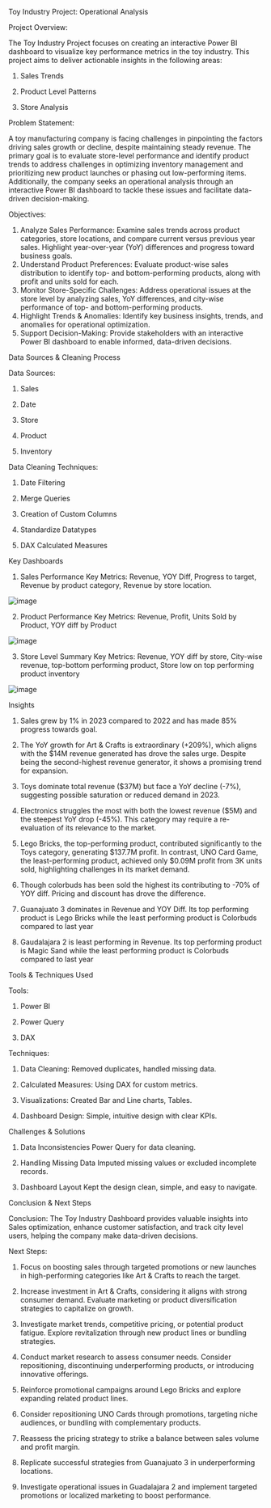 Toy Industry Project: Operational Analysis

Project Overview:

The Toy Industry Project focuses on creating an interactive Power BI dashboard to visualize key performance metrics in the toy industry. This project aims to deliver actionable insights in the following areas:

1.	Sales Trends

2.	Product Level Patterns
   
3.	Store Analysis

Problem Statement:

A toy manufacturing company is facing challenges in pinpointing the factors driving sales growth or decline, despite maintaining steady revenue. The primary goal is to evaluate store-level performance and identify product trends to address challenges in optimizing inventory management and prioritizing new product launches or phasing out low-performing items. Additionally, the company seeks an operational analysis through an interactive Power BI dashboard to tackle these issues and facilitate data-driven decision-making.

Objectives:

1.	Analyze Sales Performance: Examine sales trends across product categories, store locations, and compare current versus previous year sales. Highlight year-over-year (YoY) differences and progress toward business goals.
2.	 Understand Product Preferences: Evaluate product-wise sales distribution to identify top- and bottom-performing products, along with profit and units sold for each.
3.	 Monitor Store-Specific Challenges: Address operational issues at the store level by analyzing sales, YoY differences, and city-wise performance of top- and bottom-performing products.
4.	Highlight Trends & Anomalies: Identify key business insights, trends, and anomalies for operational optimization.
5.	 Support Decision-Making: Provide stakeholders with an interactive Power BI dashboard to enable informed, data-driven decisions.

Data Sources & Cleaning Process

Data Sources:

1.	Sales 

2.	Date

3.	Store

4.	Product

5.	Inventory

Data Cleaning Techniques:

1.	Date Filtering

2.	Merge Queries

3.	Creation of Custom Columns 

4.	Standardize Datatypes

5.	DAX Calculated Measures

Key Dashboards

1.	Sales Performance 
Key Metrics: Revenue, YOY Diff, Progress to target, Revenue by product category, Revenue by store location.

![image](https://github.com/user-attachments/assets/2094ccd2-f7cd-4063-ad29-fd5026a4a0d3)

 
2.	Product Performance
Key Metrics: Revenue, Profit, Units Sold by Product, YOY diff by Product

 ![image](https://github.com/user-attachments/assets/8a6a43ff-ddd2-43a6-bee0-fe40bc5ddb91)


3.	Store Level Summary 
Key Metrics:  Revenue, YOY diff by store, City-wise revenue, top-bottom performing product, Store low on top performing product inventory

![image](https://github.com/user-attachments/assets/1ae05ec8-0524-4e31-8134-2273b780b948)

 
Insights
 
1.	Sales grew by 1% in 2023 compared to 2022 and has made 85% progress towards goal.

2.	The YoY growth for Art & Crafts is extraordinary (+209%), which aligns with the $14M revenue generated has drove the sales urge. Despite being the second-highest revenue generator, it shows a promising trend for expansion.

3.	Toys dominate total revenue ($37M) but face a YoY decline (-7%), suggesting possible saturation or reduced demand in 2023.

4.	Electronics struggles the most with both the lowest revenue ($5M) and the steepest YoY drop (-45%). This category may require a re-evaluation of its relevance to the market.

5.	Lego Bricks, the top-performing product, contributed significantly to the Toys category, generating $137.7M profit. In contrast, UNO Card Game, the least-performing product, achieved only $0.09M profit from 3K units sold, highlighting challenges in its market demand.

6.	Though colorbuds has been sold the highest its contributing to -70% of YOY diff. Pricing and discount has drove the difference.

7.	Guanajuato 3 dominates in Revenue and YOY Diff. Its top performing product is Lego Bricks while the least performing product is Colorbuds compared to last year

8.	Gaudalajara 2 is least performing in Revenue. Its top performing product is Magic Sand while the least performing product is Colorbuds compared to last year

Tools & Techniques Used

Tools:

1. Power BI

2. Power Query

3.	DAX

Techniques:

1.	Data Cleaning: Removed duplicates, handled missing data.

2. Calculated Measures: Using DAX for custom metrics.

3.	Visualizations: Created Bar and Line charts, Tables.

4. Dashboard Design: Simple, intuitive design with clear KPIs.


Challenges & Solutions

1. Data Inconsistencies	Power Query for data cleaning.

2. Handling Missing Data	Imputed missing values or excluded incomplete records.

3. Dashboard Layout	Kept the design clean, simple, and easy to navigate.

Conclusion & Next Steps

Conclusion: The Toy Industry Dashboard provides valuable insights into Sales optimization, enhance customer satisfaction, and track city level users, helping the company make data-driven decisions.

Next Steps:

1.	Focus on boosting sales through targeted promotions or new launches in high-performing categories like Art & Crafts to reach the target.

2.	Increase investment in Art & Crafts, considering it aligns with strong consumer demand. Evaluate marketing or product diversification strategies to capitalize on growth.

3.	Investigate market trends, competitive pricing, or potential product fatigue. Explore revitalization through new product lines or bundling strategies.

4.	Conduct market research to assess consumer needs. Consider repositioning, discontinuing underperforming products, or introducing innovative offerings.

5.	Reinforce promotional campaigns around Lego Bricks and explore expanding related product lines.

6.	Consider repositioning UNO Cards through promotions, targeting niche audiences, or bundling with complementary products.

7.	Reassess the pricing strategy to strike a balance between sales volume and profit margin.

8.	Replicate successful strategies from Guanajuato 3 in underperforming locations.

9.	Investigate operational issues in Guadalajara 2 and implement targeted promotions or localized marketing to boost performance.
